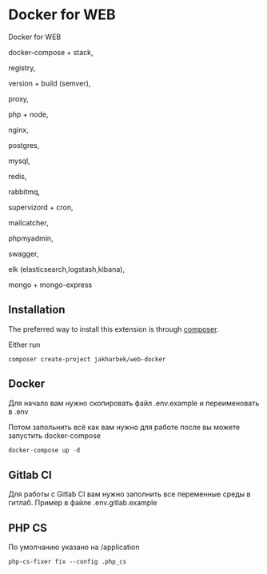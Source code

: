 Docker for WEB
==========
Docker for WEB 

docker-compose + stack,

registry,

version + build (semver),

proxy,

php + node, 

nginx,

postgres,

mysql,

redis,

rabbitmq,

supervizord + cron,

mailcatcher,

phpmyadmin,

swagger,

elk (elasticsearch,logstash,kibana),

mongo + mongo-express


Installation
------------

The preferred way to install this extension is through [composer](http://getcomposer.org/download/).

Either run

```
composer create-project jakharbek/web-docker
```


Docker
-----

Для начало вам нужно скопировать файл .env.example и переименовать в .env

Потом запольнить всё как вам нужно для работе после вы можете запустить docker-compose

```php
docker-compose up -d
```

Gitlab CI
-----

Для работы с Gitlab CI вам нужно заполнить все переменные среды в гитлаб. Пример в файле .env.gitlab.example

PHP CS
-----
По умолчанию указано на /application

```
php-cs-fixer fix --config .php_cs
```